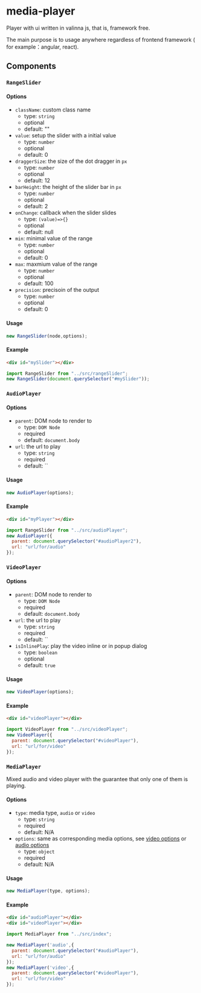 # media-player

Player with ui written in valinna js, that is, framework free.

The main purpose is to usage anywhere regardless of frontend framework ( for example：angular, react).

## Components

### `RangeSlider`

#### Options

- `className`: custom class name
  - type: `string`
  - optional
  - default: ""
- `value`: setup the slider with a initial value
  - type: `number`
  - optional
  - default: 0
- `draggerSize`: the size of the dot dragger in `px`
  - type: `number`
  - optional
  - default: 12
- `barHeight`: the height of the slider bar in `px`
  - type: `number`
  - optional
  - default: 2
- `onChange`: callback when the slider slides
  - type: `(value)=>{}`
  - optional
  - default: null
- `min`: minimal value of the range
  - type: `number`
  - optional
  - default: 0
- `max`: maxmium value of the range
  - type: `number`
  - optional
  - default: 100
- `precision`: precisoin of the output
  - type: `number`
  - optional
  - default: 0

#### Usage

```js
new RangeSlider(node,options);
```

#### Example

```html
<div id="mySlider"></div>
```

```js
import RangeSlider from "../src/rangeSlider";
new RangeSlider(document.querySelector("#mySlider"));
```

### `AudioPlayer`

#### Options

- `parent`: DOM node to render to
  - type: `DOM Node`
  - required
  - default: `document.body`
- `url`: the url to play
  - type: `string`
  - required
  - default: ``


#### Usage

```js
new AudioPlayer(options);
```

#### Example

```html
<div id="myPlayer"></div>
```

```js
import RangeSlider from "../src/audioPlayer";
new AudioPlayer({
  parent: document.querySelector("#audioPlayer2"),
  url: "url/for/audio"
});
```

### `VideoPlayer`

#### Options

- `parent`: DOM node to render to
  - type: `DOM Node`
  - required
  - default: `document.body`
- `url`: the url to play
  - type: `string`
  - required
  - default: ``
- `isInlinePlay`: play the video inline or in popup dialog
  - type: `boolean`
  - optional
  - default: `true`

#### Usage

```js
new VideoPlayer(options);
```

#### Example

```html
<div id="videoPlayer"></div>
```

```js
import VideoPlayer from "../src/videoPlayer";
new VideoPlayer({
  parent: document.querySelector("#videoPlayer"),
  url: "url/for/video"
});
```

### `MediaPlayer`

Mixed audio and video player with the guarantee that only one of them is playing.

#### Options

- `type`: media type, `audio` or `video`
  - type: `string`
  - required
  - default: N/A
- `options`: same as corresponding media options, see [video options][video-options] or [audio options][audio-options]
  - type: `object`
  - required
  - default: N/A

[video-options]: #options-2
[audio-options]: #options-1

#### Usage

```js
new MediaPlayer(type, options);
```

#### Example

```html
<div id="audioPlayer"></div>
<div id="videoPlayer"></div>
```

```js
import MediaPlayer from "../src/index";

new MediaPlayer('audio',{
  parent: document.querySelector("#audioPlayer"),
  url: "url/for/audio"
});
new MediaPlayer('video',{
  parent: document.querySelector("#videoPlayer"),
  url: "url/for/video"
});
```